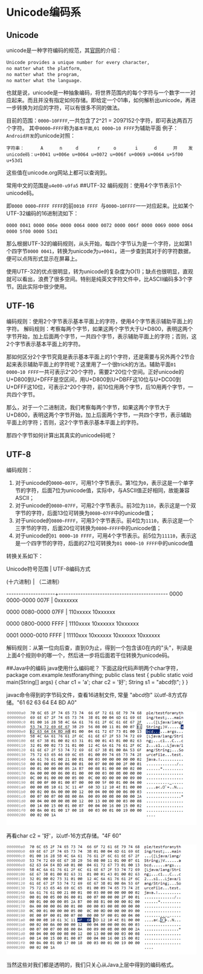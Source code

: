# Unicode编码系
## Unicode
unicode是一种字符编码的规范，其[官网](http://www.unicode.org/ )的介绍：

	Unicode provides a unique number for every character,
	no matter what the platform,
	no matter what the program,
	no matter what the language.

也就是说，unicode是一种抽象编码，将世界范围内的每个字符与一个数字一一对应起来。而且并没有指定如何存储。即给定一个01串，如何解析出unicode，再进一步转换为对应的字符，可以有很多不同的做法。

目前的范围：`0000~10FFFF`,一共包含了2^21 = 2097152个字符，即可表达两百万个字符。
其中`0000~FFFF`称为`基本平面`,`01 0000~10 FFFF`为辅助平面
例子：`Android开发`的unicode对照：

	字符串：      A      n     d       r     o       i      d      开    发 
	unicode码：u+0041 u+006e u+0064 u+0072 u+006f u+0069 u+0064 u+5f00 u+53d1

这些值在unicode.org网站上都可以查询到。

常用中文的范围是`u4e00-u9fa5`
##UTF-32
编码规则：使用4个字节表示1个unicode码。

即`0000 0000~FFFF FFFF`的前`0010 FFFF `与`0000~10FFFF`一一对应起来。比如某个UTF-32编码的16进制流如下：

	0000 0041 0000 006e 0000 0064 0000 0072 0000 006f 0000 0069 0000 0064 0000 5f00 0000 53d1

那么根据UTF-32的编码规则，从头开始，每四个字节认为是一个字符，比如第1个四字节`0000 0041`，转换为unicode为`u+0041`，进一步查到其对于的字符数据，便可以点阵形式显示在屏幕上。

使用UTF-32的优点很明显，转为unicode的复杂度为O(1)；缺点也很明显，直观就可以看出，浪费了很多空间。特别是纯英文字符文件中，比ASCII编码多3个字节。因此实际中很少使用。

## UTF-16
编码规则：使用2个字节表示基本平面上的字符，使用4个字节表示辅助平面上的字符。
解码规则：考察每两个字节，如果这两个字节大于U+D800，表明这两个字节开始，加上后面两个字节，一共四个字节，表示辅助平面上的字符；否则，这2个字节表示基本平面上的字符。

那如何区分2个字节究竟是表示基本平面上的1个字符，还是需要与另外两个2节合起来表示辅助平面上的字符呢？这里用了一个很trick的方法。辅助平面`01 0000~10 FFFF`一共可表示2^20个字符，需要2^20位个空间。正好unicode的U+D800到U+DFFF是空区间，用U+D800到U+DBFF这10位与U+DC00到U+DFFF这10位，可表示2^20个字符，前10位用两个字节，后10用两个字节，一共四个字节。

那么，对于一个二进制流，我们考察每两个字节，如果这两个字节大于U+D800，表明这两个字节开始，加上后面两个字节，一共四个字节，表示辅助平面上的字符；否则，这2个字节表示基本平面上的字符。

那四个字节如何计算出其真实的unicode码呢？

## UTF-8
编码规则：

1. 对于unicode的`0000~007F`，可用1个字节表示。第1位为`0`，表示这是一个单字节的字符，后面7位为unicode值，实际中，与ASCII值正好相同，故能兼容ASCII；
2. 对于unicode的`0080~07FF`，可用2个字节表示。前3位为`110`，表示这是一个双字节的字符，后面13位可转换为`0080~07FF`中的unicode值；
3. 对于unicode的`0800~FFFF`，可用3个字节表示。前4位为`1110`，表示这是一个三字节的字符，后面20位可转换为`0800~FFFF`中的unicode值；
4. 对于unicode的`01 0000~10 FFFF`，可用4个字节表示。前5位为`11110`，表示这是一个四字节的字符，后面的27位可转换为`01 0000~10 FFFF`中的unicode值

转换关系如下：


Unicode符号范围      | UTF-8编码方式

(十六进制)           | （二进制）

--------------------+---------------------------------------------
0000 0000-0000 007F | 0xxxxxxx

0000 0080-0000 07FF | 110xxxxx 10xxxxxx

0000 0800-0000 FFFF | 1110xxxx 10xxxxxx 10xxxxxx

0001 0000-0010 FFFF | 11110xxx 10xxxxxx 10xxxxxx 10xxxxxx


解码规则：从第一位向后查，直到0为止，得到一个包含该0在内的"头"，判读是上面4个规则中的哪一个，然后进一步将后面若干位转换为unicode码。

##Java中的编码
java使用什么编码呢？
下面这段代码声明两个char字符，
    package com.example.testforanything;
    public class test {
      public static void main(String[] args) {
          char c1 = 'a';
          char c2 = '好';
          String s1 = "abcd你";
      }
     }

javac命令得到的字节码文件，查看16进制文件, 常量 "abcd你" 以utf-8方式存储。"61 62 63 64 E4 BD A0"


![img](\hex-javaclass.bmp)


再看char c2 = '好'，以utf-16方式存储。"4F 60"


![img](\hex-utf16injava.bmp)

当然这些对我们都是透明的，我们只关心从Java上层中得到的编码格式。






 


